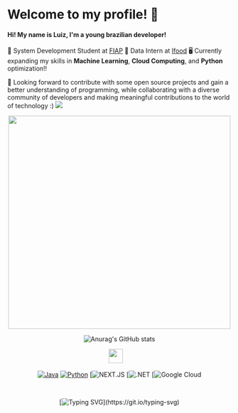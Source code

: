  # Welcome to my profile! 👾
#### Hi! My name is Luiz, I'm a young brazilian developer!

📒 System Development Student at [FIAP](https://www.fiap.com.br/)
🍔 Data Intern at [Ifood](https://www.ifood.com.br/?srsltid=AfmBOooDqCgFRPzUlGK8zAsYPMViJijTR5RhFeeXMTrnyC6WfzY5Tqlr)
🖥️ Currently expanding my skills in **Machine Learning**, **Cloud Computing**, and **Python** optimization!!

👀 Looking forward to contribute with some open source projects and gain a better understanding of programming, while collaborating with a diverse community of developers and making meaningful contributions to the world of technology :)
<img src="https://user-images.githubusercontent.com/73097560/115834477-dbab4500-a447-11eb-908a-139a6edaec5c.gif">

<div align="center">
<img height="480" width="500" src="https://i-cdn.embed.ly/1/display?key=fd92ebbc52fc43fb98f69e50e7893c13&url=http%3A%2F%2Fi.imgur.com%2F9wInGMd.gif"> 

<br>



![Anurag's GitHub stats](https://github-readme-stats.vercel.app/api?username=L3to&show_icons=true&theme=tokyonight)

[<img height="32" width="32" src="https://cdn.simpleicons.org/discord" />](https://discord.com/channels/letoooooooo/) &nbsp;&nbsp;&nbsp;


[![Java](https://img.shields.io/badge/Java-ED8B00?style=for-the-badge&logo=openjdk&logoColor=white)](https://www.java.com/)
[![Python](https://img.shields.io/badge/Python-3776AB?style=for-the-badge&logo=python&logoColor=white)](https://www.python.org/)
[![NEXT.JS](https://img.shields.io/badge/next.js-000000?style=for-the-badge&logo=nextdotjs&logoColor=white)
[![.NET](https://img.shields.io/badge/.NET-5C2D91?style=for-the-badge&logo=.net&logoColor=white)
[![Google Cloud](https://img.shields.io/badge/GoogleCloud-%234285F4.svg?style=for-the-badge&logo=google-cloud&logoColor=white)




&nbsp;&nbsp;&nbsp;

[![Typing SVG](https://readme-typing-svg.demolab.com?font=Ojuju&size=40&duration=4000&pause=1000&center=true&vCenter=true&random=false&width=435&lines=good+grief!)](https://git.io/typing-svg)


    




